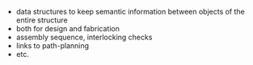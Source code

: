 * data structures to keep semantic information between objects of the entire structure
* both for design and fabrication
* assembly sequence, interlocking checks
* links to path-planning
* etc.
